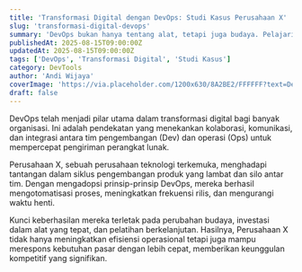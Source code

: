 ```yaml
---
title: 'Transformasi Digital dengan DevOps: Studi Kasus Perusahaan X'
slug: 'transformasi-digital-devops'
summary: 'DevOps bukan hanya tentang alat, tetapi juga budaya. Pelajari bagaimana Perusahaan X berhasil mengimplementasikan DevOps untuk mempercepat transformasi digital mereka.'
publishedAt: 2025-08-15T09:00:00Z
updatedAt: 2025-08-15T09:00:00Z
tags: ['DevOps', 'Transformasi Digital', 'Studi Kasus']
category: DevTools
author: 'Andi Wijaya'
coverImage: 'https://via.placeholder.com/1200x630/8A2BE2/FFFFFF?text=DevOps+Transformation'
draft: false
---
```


DevOps telah menjadi pilar utama dalam transformasi digital bagi banyak organisasi. Ini adalah pendekatan yang menekankan kolaborasi, komunikasi, dan integrasi antara tim pengembangan (Dev) dan operasi (Ops) untuk mempercepat pengiriman perangkat lunak.

Perusahaan X, sebuah perusahaan teknologi terkemuka, menghadapi tantangan dalam siklus pengembangan produk yang lambat dan silo antar tim. Dengan mengadopsi prinsip-prinsip DevOps, mereka berhasil mengotomatisasi proses, meningkatkan frekuensi rilis, dan mengurangi waktu henti.

Kunci keberhasilan mereka terletak pada perubahan budaya, investasi dalam alat yang tepat, dan pelatihan berkelanjutan. Hasilnya, Perusahaan X tidak hanya meningkatkan efisiensi operasional tetapi juga mampu merespons kebutuhan pasar dengan lebih cepat, memberikan keunggulan kompetitif yang signifikan.
